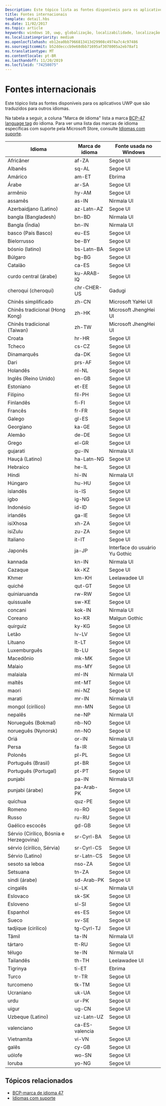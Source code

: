 ```yaml
---
Description: Este tópico lista as fontes disponíveis para os aplicativos UWP que são traduzidos para outros idiomas.
title: Fontes internacionais
template: detail.hbs
ms.date: 11/02/2017
ms.topic: article
keywords: windows 10, uwp, globalização, localizabilidade, localização
ms.localizationpriority: medium
ms.openlocfilehash: eb12ea0bb7966813413d29908c4974a7c4c97486
ms.sourcegitcommit: b52ddecccb9e68dbb71695af3078005a2eb78af1
ms.translationtype: MT
ms.contentlocale: pt-BR
ms.lasthandoff: 11/20/2019
ms.locfileid: "74258075"
---
```

# <a name="international-fonts"></a>Fontes internacionais

Este tópico lista as fontes disponíveis para os aplicativos UWP que são traduzidos para outros idiomas.

Na tabela a seguir, a coluna "Marca de idioma" lista a marca [BCP-47 language tag](https://tools.ietf.org/html/bcp47) do idioma. Para ver uma lista das marcas de idioma específicas com suporte pela Microsoft Store, consulte [Idiomas com suporte](../../publish/supported-languages.md).

| Idioma | Marca de idioma | Fonte usada no Windows |
| --------- | ----------- | -------------------- |
| Africâner | af-ZA | Segoe UI |
| Albanês | sq-AL | Segoe UI |
| Amárico | am-ET | Ebrima |
| Árabe | ar-SA | Segoe UI |
| armênio | hy-AM | Segoe UI |
| assamês | as-IN | Nirmala UI |
| Azerbaidjano (Latino) | az-Latn-AZ | Segoe UI |
| bangla (Bangladesh) | bn-BD | Nirmala UI |
| Bangla (Índia) | bn-IN | Nirmala UI |
| basco (País Basco) | eu-ES | Segoe UI |
| Bielorrusso | be-BY | Segoe UI |
| bósnio (latino) | bs-Latn-BA | Segoe UI |
| Búlgaro | bg-BG | Segoe UI |
| Catalão | ca-ES | Segoe UI |
| curdo central (árabe) | ku-ARAB-IQ | Segoe UI |
| cheroqui (cheroqui) | chr-CHER-US | Gadugi |
| Chinês simplificado | zh-CN | Microsoft YaHei UI |
| Chinês tradicional (Hong Kong) | zh-HK | Microsoft JhengHei UI |
| Chinês tradicional (Taiwan) | zh-TW | Microsoft JhengHei UI |
| Croata | hr-HR | Segoe UI |
| Tcheco | cs-CZ | Segoe UI |
| Dinamarquês | da-DK | Segoe UI |
| Dari | prs-AF | Segoe UI |
| Holandês | nl-NL | Segoe UI |
| Inglês (Reino Unido) | en-GB | Segoe UI |
| Estoniano | et-EE | Segoe UI |
| Filipino | fil-PH | Segoe UI |
| Finlandês | fi-FI | Segoe UI |
| Francês | fr-FR | Segoe UI |
| Galego | gl-ES | Segoe UI |
| Georgiano | ka-GE | Segoe UI |
| Alemão | de-DE | Segoe UI |
| Grego | el-GR | Segoe UI |
| gujarati | gu-IN | Nirmala UI |
| Hauçá (Latino) | ha-Latn-NG | Segoe UI |
| Hebraico | he-IL | Segoe UI |
| Híndi | hi-IN | Nirmala UI |
| Húngaro | hu-HU | Segoe UI |
| islandês | is-IS | Segoe UI |
| igbo | ig-NG | Segoe UI |
| Indonésio | id-ID | Segoe UI |
| irlandês | ga-IE | Segoe UI |
| isiXhosa | xh-ZA | Segoe UI |
| isiZulu | zu-ZA | Segoe UI |
| Italiano | it-IT | Segoe UI |
| Japonês | ja-JP | Interface do usuário Yu Gothic |
| kannada | kn-IN | Nirmala UI |
| Cazaque | kk-KZ | Segoe UI |
| Khmer | km-KH | Leelawadee UI |
| quiché | qut-GT | Segoe UI |
| quiniaruanda | rw-RW | Segoe UI |
| quissuaíle | sw-KE | Segoe UI |
| concani | kok-IN | Nirmala UI |
| Coreano | ko-KR | Malgun Gothic |
| quirguiz | ky-KG | Segoe UI |
| Letão | lv-LV | Segoe UI |
| Lituano | lt-LT | Segoe UI |
| Luxemburguês | lb-LU | Segoe UI |
| Macedônio | mk-MK | Segoe UI |
| Malaio | ms-MY | Segoe UI |
| malaiala | ml-IN | Nirmala UI |
| maltês | mt-MT | Segoe UI |
| maori | mi-NZ | Segoe UI |
| marati | mr-IN | Nirmala UI |
| mongol (cirílico) | mn-MN | Segoe UI |
| nepalês | ne-NP | Nirmala UI |
| Norueguês (Bokmal) | nb-NO | Segoe UI |
| norueguês (Nynorsk) | nn-NO | Segoe UI |
| Oriá | or-IN | Nirmala UI |
| Persa | fa-IR | Segoe UI |
| Polonês | pl-PL | Segoe UI |
| Português (Brasil) | pt-BR | Segoe UI |
| Português (Portugal) | pt-PT | Segoe UI |
| punjabi | pa-IN | Nirmala UI |
| punjabi (árabe) | pa-Arab-PK | Segoe UI |
| quíchua | quz-PE | Segoe UI |
| Romeno | ro-RO | Segoe UI |
| Russo | ru-RU | Segoe UI |
| Gaélico escocês | gd-GB | Segoe UI |
| Sérvio (Cirílico, Bósnia e Herzegovina) | sr-Cyrl-BA | Segoe UI |
| sérvio (cirílico, Sérvia) | sr-Cyrl-CS | Segoe UI |
| Sérvio (Latino) | sr-Latn-CS | Segoe UI |
| sesoto sa leboa | nso-ZA | Segoe UI |
| Setsuana | tn-ZA | Segoe UI |
| sindi (árabe) | sd-Arab-PK | Segoe UI |
| cingalês | si-LK | Nirmala UI |
| Eslovaco | sk-SK | Segoe UI |
| Esloveno | sl-SI | Segoe UI |
| Espanhol | es-ES | Segoe UI |
| Sueco | sv-SE | Segoe UI |
| tadjique (cirílico) | tg-Cyrl-TJ | Segoe UI |
| Tâmil | ta-IN | Nirmala UI |
| tártaro | tt-RU | Segoe UI |
| télugo | te-IN | Nirmala UI |
| Tailandês | th-TH | Leelawadee UI |
| Tigrinya | ti-ET | Ebrima |
| Turco | tr-TR | Segoe UI |
| turcomeno | tk-TM | Segoe UI |
| Ucraniano | uk-UA | Segoe UI |
| urdu | ur-PK | Segoe UI |
| uigur | ug-CN | Segoe UI |
| Uzbeque (Latino) | uz-Latn-UZ | Segoe UI |
| valenciano | ca-ES-valencia | Segoe UI |
| Vietnamita | vi-VN | Segoe UI |
| galês | cy-GB | Segoe UI |
| uólofe | wo-SN | Segoe UI |
| Ioruba | yo-NG | Segoe UI |

## <a name="related-topics"></a>Tópicos relacionados

* [BCP-marca de idioma 47](https://tools.ietf.org/html/bcp47)
* [Idiomas com suporte](../../publish/supported-languages.md)
